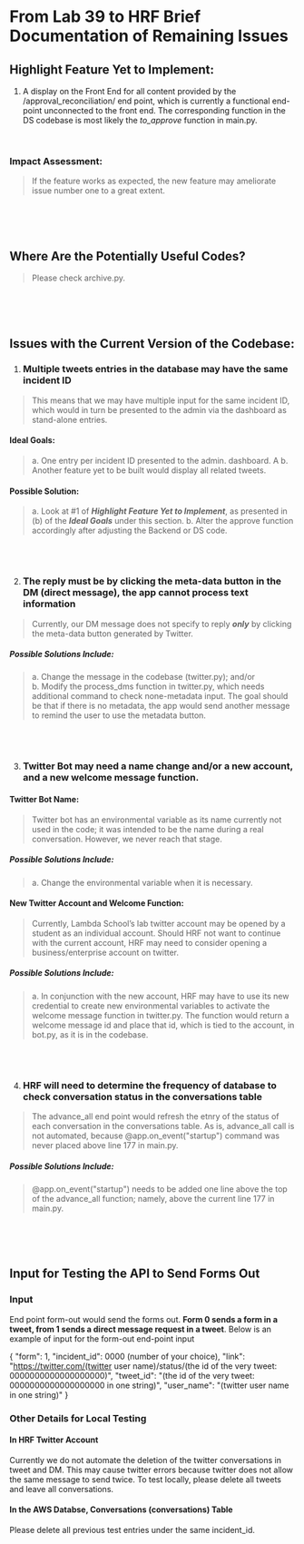 
# From Lab 39 to HRF Brief Documentation of Remaining Issues

## Highlight Feature Yet to Implement:

1.	A display on the Front End for all content provided by the /approval_reconciliation/ end point, which is currently a functional end-point unconnected to the front end. The corresponding function in the DS codebase is most likely the *to_approve* function in main.py. 
<br>

### Impact Assessment: 
> If the feature works as expected, the new feature may ameliorate issue number one to a great extent. 
</br>
</br>
</br>

## Where Are the Potentially Useful Codes?
> Please check archive.py.
</br>
</br>
</br>

## Issues with the Current Version of the Codebase:
1. ### Multiple tweets entries in the database may have the same incident ID
> This means that we may have multiple input for the same incident ID, which would in turn be presented to the admin via the dashboard as stand-alone entries.

#### Ideal Goals: 
> a.	One entry per incident ID presented to the admin. dashboard. A
> b.  Another feature yet to be built would display all related tweets. 

#### Possible Solution: 
> a.	Look at #1 of ***Highlight Feature Yet to Implement***, as presented in (b) of the ***Ideal Goals*** under this section. 
> b.	Alter the approve function accordingly after adjusting the Backend or DS code.
</br>
</br>

2. ### The reply must be by clicking the meta-data button in the DM (direct message), the app cannot process text information
> Currently, our DM message does not specify to reply ***only*** by clicking the meta-data button generated by Twitter. 

##### Possible Solutions Include: 
> a. Change the message in the codebase (twitter.py); and/or  
> b. Modify the process_dms function in twitter.py, which needs additional command to check none-metadata input. The goal should be that if there is no metadata, the app would send another message to remind the user to use the metadata button. 
</br>
</br>

3. ### Twitter Bot may need a name change and/or a new account, and a new welcome message function. 
#### Twitter Bot Name:
> Twitter bot has an environmental variable as its name currently not used in the code; it was intended to be the name during a real conversation. However, we never reach that stage. 
##### Possible Solutions Include: 
> a. Change the environmental variable when it is necessary. 

#### New Twitter Account and Welcome Function: 
> Currently, Lambda School’s lab twitter account may be opened by a student as an individual account. Should HRF not want to continue with the current account, HRF may need to consider opening a business/enterprise account on twitter. 
##### Possible Solutions Include: 
> a. In conjunction with the new account, HRF may have to use its new credential to create new environmental variables to activate the welcome message function in twitter.py. The function would return a welcome message id and place that id, which is tied to the account, in bot.py, as it is in the codebase. 
</br>
</br>

4. ### HRF will need to determine the frequency of database to check conversation status in the conversations table
> The advance_all end point would refresh the etnry of the status of each conversation in the conversations table. As is, advance_all call is not automated, because @app.on_event("startup") command was never placed above line 177 in main.py. 
##### Possible Solutions Include:
> @app.on_event("startup") needs to be added one line above the top of the advance_all function; namely, above the current line 177 in main.py. 
</br>
</br>
</br>

## Input for Testing the API to Send Forms Out
### Input
End point form-out would send the forms out. **Form 0 sends a form in a tweet, from 1 sends a direct message request in a tweet**. Below is an example of input for the form-out end-point input

{
  "form": 1,
  "incident_id": 0000 (number of your choice),
  "link": "https://twitter.com/(twitter user name)/status/(the id of the very tweet: 0000000000000000000)",
  "tweet_id": "(the id of the very tweet: 0000000000000000000 in one string)",
  "user_name": "(twitter user name in one string)"
}

### Other Details for Local Testing 
#### In HRF Twitter Account
Currently we do not automate the deletion of the twitter conversations in tweet and DM. This may cause twitter errors because twitter does not allow the same message to send twice. To test locally, please delete all tweets and leave all conversations.
#### In the AWS Databse, Conversations (conversations) Table
Please delete all previous test entries under the same incident_id.  
 
